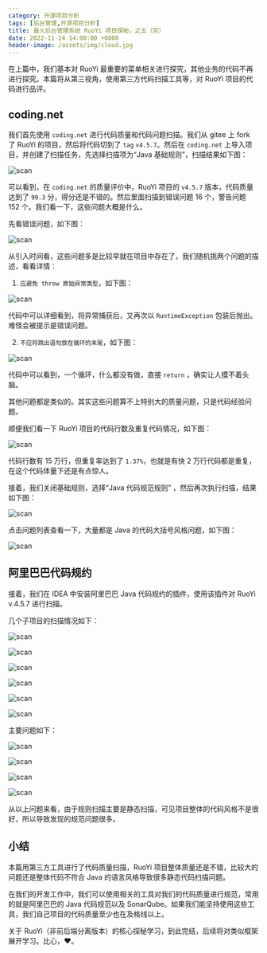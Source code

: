 ```yaml
---
category: 开源项目分析
tags: [后台管理,开源项目分析]
title: 最火后台管理系统 RuoYi 项目探秘，之五（完）
date: 2022-11-24 14:00:00 +0800
header-image: /assets/img/cloud.jpg
---
```


在上篇中，我们基本对 RuoYi 最重要的菜单相关进行探究，其他业务的代码不再进行探究。本篇将从第三视角，使用第三方代码扫描工具等，对 RuoYi 项目的代码进行品评。

<!-- more -->

## coding.net

我们首先使用 `coding.net` 进行代码质量和代码问题扫描。我们从 gitee 上 fork 了 RuoYi 的项目，然后将代码切到了 `tag` `v4.5.7`。然后在 `coding.net` 上导入项目，并创建了扫描任务，先选择扫描项为“Java 基础规则”，扫描结果如下图：

![scan](/assets/img/ruoyi/5/1.png)

可以看到，在 `coding.net` 的质量评价中，RuoYi 项目的 `v4.5.7` 版本，代码质量达到了 `99.3` 分，得分还是不错的。然后里面扫描到错误问题 16 个，警告问题 152 个。我们看一下，这些问题大概是什么。

先看错误问题，如下图：

![scan](/assets/img/ruoyi/5/2.png)

从引入时间看，这些问题多是比较早就在项目中存在了，我们随机挑两个问题的描述，看看详情：

1. `应避免 throw 原始异常类型`，如下图：

![scan](/assets/img/ruoyi/5/3.png)

代码中可以详细看到，将异常捕获后，又再次以 `RuntimeException` 包装后抛出。难怪会被提示是错误问题。

2. `不应将跳出语句放在循环的末尾`，如下图：

![scan](/assets/img/ruoyi/5/4.png)

代码中可以看到，一个循环，什么都没有做，直接 `return` ，确实让人摸不着头脑。

其他问题都是类似的。其实这些问题算不上特别大的质量问题，只是代码经验问题。

顺便我们看一下 RuoYi 项目的代码行数及重复代码情况，如下图：

![scan](/assets/img/ruoyi/5/5.png)

代码行数有 15 万行，但重复率达到了 `1.37%`，也就是有快 2 万行代码都是重复，在这个代码体量下还是有点惊人。

接着，我们关闭基础规则，选择“Java 代码规范规则” ，然后再次执行扫描，结果如下图：

![scan](/assets/img/ruoyi/5/16.png)

点击问题列表查看一下，大量都是 Java 的代码大括号风格问题，如下图：

![scan](/assets/img/ruoyi/5/17.png)

## 阿里巴巴代码规约

接着，我们在 IDEA 中安装阿里巴巴 Java 代码规约的插件，使用该插件对 RuoYi v.4.5.7 进行扫描。

几个子项目的扫描情况如下：

![scan](/assets/img/ruoyi/5/6.png)

![scan](/assets/img/ruoyi/5/9.png)

![scan](/assets/img/ruoyi/5/11.png)

![scan](/assets/img/ruoyi/5/13.png)

![scan](/assets/img/ruoyi/5/14.png)

![scan](/assets/img/ruoyi/5/15.png)

主要问题如下：

![scan](/assets/img/ruoyi/5/7.png)

![scan](/assets/img/ruoyi/5/8.png)

![scan](/assets/img/ruoyi/5/10.png)

![scan](/assets/img/ruoyi/5/11.png)

从以上问题来看，由于规则扫描主要是静态扫描，可见项目整体的代码风格不是很好，所以导致发现的规范问题很多。

## 小结

本篇用第三方工具进行了代码质量扫描，RuoYi 项目整体质量还是不错，比较大的问题还是整体代码不符合 Java 的语言风格导致很多静态代码扫描问题。

在我们的开发工作中，我们可以使用相关的工具对我们的代码质量进行规范，常用的就是阿里巴巴的 Java 代码规范以及 SonarQube。如果我们能坚持使用这些工具，我们自己项目的代码质量至少也在及格线以上。

关于 RuoYi（非前后端分离版本）的核心探秘学习，到此完结，后续将对类似框架展开学习。比心，❤。
